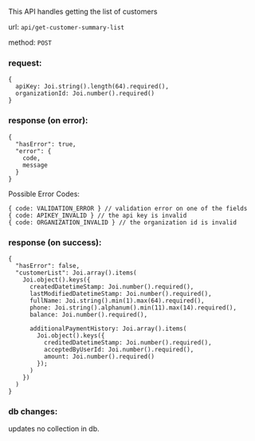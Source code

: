 This API handles getting the list of customers

url: `api/get-customer-summary-list`

method: `POST`

### request: 
```
{
  apiKey: Joi.string().length(64).required(),
  organizationId: Joi.number().required()
}
```

### response (on error):
```
{
  "hasError": true,
  "error": {
    code,
    message
  }
}
```
Possible Error Codes:
```
{ code: VALIDATION_ERROR } // validation error on one of the fields
{ code: APIKEY_INVALID } // the api key is invalid
{ code: ORGANIZATION_INVALID } // the organization id is invalid
```

### response (on success):
```
{
  "hasError": false,
  "customerList": Joi.array().items(
    Joi.object().keys({
      createdDatetimeStamp: Joi.number().required(),
      lastModifiedDatetimeStamp: Joi.number().required(),
      fullName: Joi.string().min(1).max(64).required(),
      phone: Joi.string().alphanum().min(11).max(14).required(),
      balance: Joi.number().required(),
      
      additionalPaymentHistory: Joi.array().items(
        Joi.object().keys({
          creditedDatetimeStamp: Joi.number().required(),
          acceptedByUserId: Joi.number().required(),
          amount: Joi.number().required()
        });
      )
    })
  )
}
```

### db changes:
updates no collection in db.